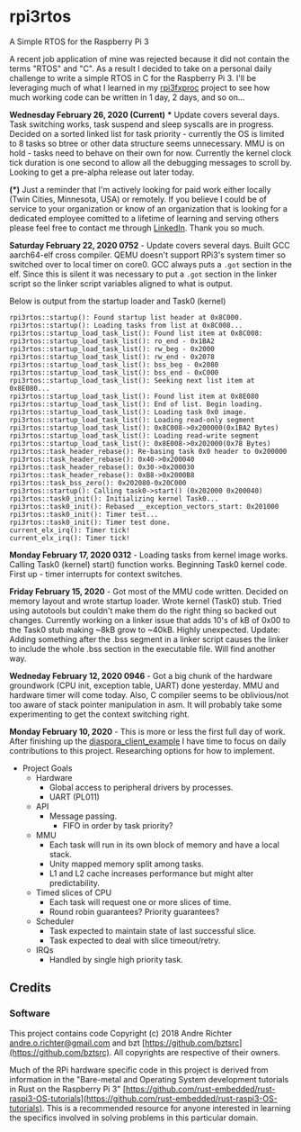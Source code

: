 # rpi3rtos
A Simple RTOS for the Raspberry Pi 3

A recent job application of mine was rejected because it did not contain the terms  "RTOS" and "C". As a result I decided to take on a personal daily challenge to write a simple RTOS in C for the Raspberry Pi 3. I'll be leveraging much of what I learned in my [rpi3fxproc](https://github.com/rahealy/rpi3fxproc) project to see how much working code can be written in 1 day, 2 days, and so on...

**Wednesday February 26, 2020 (Current)** <b>&ast;</b> Update covers several days. Task switching works, task suspend and sleep syscalls are in progress. Decided on a sorted linked list for task priority - currently the OS is limited to 8 tasks so btree or other data structure seems unnecessary. MMU is on hold - tasks need to behave on their own for now. Currently the kernel clock tick duration is one second to allow all the debugging messages to scroll by. Looking to get a pre-alpha release out later today.

<b>(&ast;)</b> Just a reminder that I'm actively looking for paid work either locally (Twin Cities, Minnesota, USA) or remotely. If you believe I could be of service to your organization or know of an organization that is looking for a dedicated employee comitted to a lifetime of learning and serving others please feel free to contact me through [LinkedIn](https://www.linkedin.com/in/richardarthurhealy/). Thank you so much.


**Saturday February 22, 2020 0752** - Update covers several days. Built GCC aarch64-elf cross compiler. QEMU doesn't support RPi3's system timer so switched over to local timer on core0. GCC always puts a `.got` section in the elf. Since this is silent it was necessary to put a `.got` section in the linker script so the linker script variables aligned to what is output.

Below is output from the startup loader and Task0 (kernel)
```
rpi3rtos::startup(): Found startup list header at 0x8C000.
rpi3rtos::startup(): Loading tasks from list at 0x8C008...
rpi3rtos::startup_load_task_list(): Found list item at 0x8C008:
rpi3rtos::startup_load_task_list(): ro_end - 0x1BA2
rpi3rtos::startup_load_task_list(): rw_beg - 0x2000
rpi3rtos::startup_load_task_list(): rw_end - 0x2078
rpi3rtos::startup_load_task_list(): bss_beg - 0x2080
rpi3rtos::startup_load_task_list(): bss_end - 0xC000
rpi3rtos::startup_load_task_list(): Seeking next list item at 0x8E080...
rpi3rtos::startup_load_task_list(): Found list item at 0x8E080
rpi3rtos::startup_load_task_list(): End of list. Begin loading.
rpi3rtos::startup_load_task_list(): Loading task 0x0 image.
rpi3rtos::startup_load_task_list(): Loading read-only segment
rpi3rtos::startup_load_task_list(): 0x8C008->0x200000(0x1BA2 Bytes)
rpi3rtos::startup_load_task_list(): Loading read-write segment
rpi3rtos::startup_load_task_list(): 0x8E008->0x202000(0x78 Bytes)
rpi3rtos::task_header_rebase(): Re-basing task 0x0 header to 0x200000
rpi3rtos::task_header_rebase(): 0x40->0x200040
rpi3rtos::task_header_rebase(): 0x30->0x200030
rpi3rtos::task_header_rebase(): 0xB8->0x2000B8
rpi3rtos::task_bss_zero(): 0x202080-0x20C000
rpi3rtos::startup(): Calling task0->start() (0x202000 0x200040)
rpi3rtos::task0_init(): Initializing kernel Task0...
rpi3rtos::task0_init(): Rebased __exception_vectors_start: 0x201000
rpi3rtos::task0_init(): Timer test...
rpi3rtos::task0_init(): Timer test done.
current_elx_irq(): Timer tick!
current_elx_irq(): Timer tick!
```

**Monday February 17, 2020 0312** - Loading tasks from kernel image works. Calling Task0 (kernel) start() function works. Beginning Task0 kernel code. First up - timer interrupts for context switches.

**Friday February 15, 2020** - Got most of the MMU code written. Decided on memory layout and wrote startup loader. Wrote kernel (Task0) stub. Tried using autotools but couldn't make them do the right thing so backed out changes. Currently working on a linker issue that adds 10's of kB of 0x00 to the Task0 stub making ~8kB grow to ~40kB. Highly unexpected. Update: Adding something after the .bss segment in a linker script causes the linker to include the whole .bss section in the executable file. Will find another way.

**Wedneday February 12, 2020 0946** - Got a big chunk of the hardware groundwork (CPU init, exception table, UART) done yesterday. MMU and hardware timer will come today. Also, C compiler seems to be oblivious/not too aware of stack pointer manipulation in asm. It will probably take some experimenting to get the context switching right.

**Monday February 10, 2020** - This is more or less the first full day of work. After finishing up the [diaspora_client_example](https://github.com/rahealy/diaspora_client_example) I have time to focus on daily contributions to this project. Researching options for how to implement.


* Project Goals
  * Hardware
    * Global access to peripheral drivers by processes.
    * UART (PL011)
  * API
    * Message passing. 
      * FIFO in order by task priority?
  * MMU
    * Each task will run in its own block of memory and have a local stack.
    * Unity mapped memory split among tasks.
    * L1 and L2 cache increases performance but might alter predictability.
  * Timed slices of CPU
    * Each task will request one or more slices of time.
    * Round robin guarantees? Priority guarantees?
  * Scheduler
    * Task expected to maintain state of last successful slice.
    * Task expected to deal with slice timeout/retry.
  * IRQs
    * Handled by single high priority task.


## Credits

### Software

This project contains code Copyright (c) 2018 Andre Richter <andre.o.richter@gmail.com> and bzt [https://github.com/bztsrc](https://github.com/bztsrc). All copyrights are respective of their owners.

Much of the RPi hardware specific code in this project is derived from information in the "Bare-metal and Operating System development tutorials in Rust on the Raspberry Pi 3" [https://github.com/rust-embedded/rust-raspi3-OS-tutorials](https://github.com/rust-embedded/rust-raspi3-OS-tutorials). This is a recommended resource for anyone interested in learning the specifics involved in solving problems in this particular domain.


